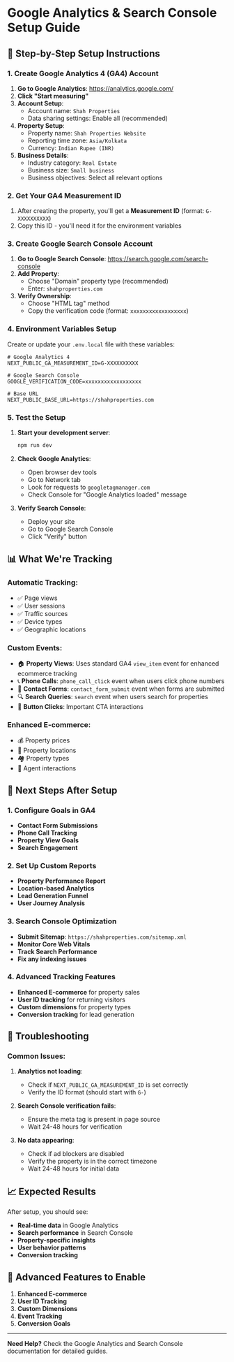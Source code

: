 # Google Analytics & Search Console Setup Guide

## 🎯 **Step-by-Step Setup Instructions**

### **1. Create Google Analytics 4 (GA4) Account**

1. **Go to Google Analytics**: https://analytics.google.com/
2. **Click "Start measuring"**
3. **Account Setup**:
   - Account name: `Shah Properties`
   - Data sharing settings: Enable all (recommended)
4. **Property Setup**:
   - Property name: `Shah Properties Website`
   - Reporting time zone: `Asia/Kolkata`
   - Currency: `Indian Rupee (INR)`
5. **Business Details**:
   - Industry category: `Real Estate`
   - Business size: `Small business`
   - Business objectives: Select all relevant options

### **2. Get Your GA4 Measurement ID**

1. After creating the property, you'll get a **Measurement ID** (format: `G-XXXXXXXXXX`)
2. Copy this ID - you'll need it for the environment variables

### **3. Create Google Search Console Account**

1. **Go to Google Search Console**: https://search.google.com/search-console
2. **Add Property**:
   - Choose "Domain" property type (recommended)
   - Enter: `shahproperties.com`
3. **Verify Ownership**:
   - Choose "HTML tag" method
   - Copy the verification code (format: `xxxxxxxxxxxxxxxxxx`)

### **4. Environment Variables Setup**

Create or update your `.env.local` file with these variables:

```env
# Google Analytics 4
NEXT_PUBLIC_GA_MEASUREMENT_ID=G-XXXXXXXXXX

# Google Search Console
GOOGLE_VERIFICATION_CODE=xxxxxxxxxxxxxxxxxx

# Base URL
NEXT_PUBLIC_BASE_URL=https://shahproperties.com
```

### **5. Test the Setup**

1. **Start your development server**:

   ```bash
   npm run dev
   ```

2. **Check Google Analytics**:

   - Open browser dev tools
   - Go to Network tab
   - Look for requests to `googletagmanager.com`
   - Check Console for "Google Analytics loaded" message

3. **Verify Search Console**:
   - Deploy your site
   - Go to Google Search Console
   - Click "Verify" button

## 📊 **What We're Tracking**

### **Automatic Tracking**:

- ✅ Page views
- ✅ User sessions
- ✅ Traffic sources
- ✅ Device types
- ✅ Geographic locations

### **Custom Events**:

- 🏠 **Property Views**: Uses standard GA4 `view_item` event for enhanced ecommerce tracking
- 📞 **Phone Calls**: `phone_call_click` event when users click phone numbers
- 📝 **Contact Forms**: `contact_form_submit` event when forms are submitted
- 🔍 **Search Queries**: `search` event when users search for properties
- 📱 **Button Clicks**: Important CTA interactions

### **Enhanced E-commerce**:

- 💰 Property prices
- 📍 Property locations
- 🏘️ Property types
- 👤 Agent interactions

## 🎯 **Next Steps After Setup**

### **1. Configure Goals in GA4**

- **Contact Form Submissions**
- **Phone Call Tracking**
- **Property View Goals**
- **Search Engagement**

### **2. Set Up Custom Reports**

- **Property Performance Report**
- **Location-based Analytics**
- **Lead Generation Funnel**
- **User Journey Analysis**

### **3. Search Console Optimization**

- **Submit Sitemap**: `https://shahproperties.com/sitemap.xml`
- **Monitor Core Web Vitals**
- **Track Search Performance**
- **Fix any indexing issues**

### **4. Advanced Tracking Features**

- **Enhanced E-commerce** for property sales
- **User ID tracking** for returning visitors
- **Custom dimensions** for property types
- **Conversion tracking** for lead generation

## 🔧 **Troubleshooting**

### **Common Issues**:

1. **Analytics not loading**:

   - Check if `NEXT_PUBLIC_GA_MEASUREMENT_ID` is set correctly
   - Verify the ID format (should start with `G-`)

2. **Search Console verification fails**:

   - Ensure the meta tag is present in page source
   - Wait 24-48 hours for verification

3. **No data appearing**:
   - Check if ad blockers are disabled
   - Verify the property is in the correct timezone
   - Wait 24-48 hours for initial data

## 📈 **Expected Results**

After setup, you should see:

- **Real-time data** in Google Analytics
- **Search performance** in Search Console
- **Property-specific insights**
- **User behavior patterns**
- **Conversion tracking**

## 🚀 **Advanced Features to Enable**

1. **Enhanced E-commerce**
2. **User ID Tracking**
3. **Custom Dimensions**
4. **Event Tracking**
5. **Conversion Goals**

---

**Need Help?** Check the Google Analytics and Search Console documentation for detailed guides.
